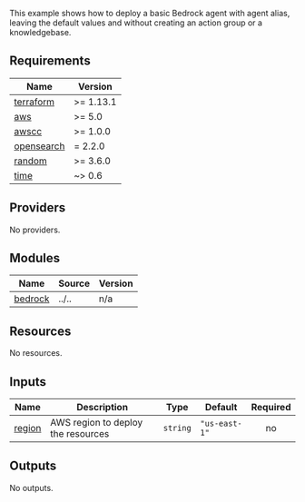 <!-- BEGIN_TF_DOCS -->
This example shows how to deploy a basic Bedrock agent with agent alias, leaving the default values and without creating an action group or a knowledgebase.

## Requirements

| Name | Version |
|------|---------|
| <a name="requirement_terraform"></a> [terraform](#requirement\_terraform) | >= 1.13.1 |
| <a name="requirement_aws"></a> [aws](#requirement\_aws) | >= 5.0 |
| <a name="requirement_awscc"></a> [awscc](#requirement\_awscc) | >= 1.0.0 |
| <a name="requirement_opensearch"></a> [opensearch](#requirement\_opensearch) | = 2.2.0 |
| <a name="requirement_random"></a> [random](#requirement\_random) | >= 3.6.0 |
| <a name="requirement_time"></a> [time](#requirement\_time) | ~> 0.6 |

## Providers

No providers.

## Modules

| Name | Source | Version |
|------|--------|---------|
| <a name="module_bedrock"></a> [bedrock](#module\_bedrock) | ../.. | n/a |

## Resources

No resources.

## Inputs

| Name | Description | Type | Default | Required |
|------|-------------|------|---------|:--------:|
| <a name="input_region"></a> [region](#input\_region) | AWS region to deploy the resources | `string` | `"us-east-1"` | no |

## Outputs

No outputs.
<!-- END_TF_DOCS -->